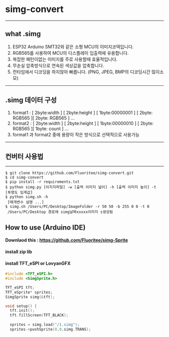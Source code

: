 # simg-convert
***
## what .simg
1. ESP32 Arduino SMT32와 같은 소형 MCU의 이미지코덱입니다. 
2. RGB565를 사용하여 MCU의 디스플레이 입출력에 유용합니다. 
3. 복잡한 패턴이없는 이미지를 주로 사용할때 효율적입니다.
5. 무손실 압축방식으로 연속된 색상값을 압축합니다.
6. 런타임에서 디코딩을 하지않아 빠릅니다. (PNG, JPEG, BMP의 디코딩시간 많이소모)
***
## .simg 데이터 구성
1. format1 : [ 2byte:width ] [ 2byte:height ] [ 1byte:00000001 ] [ 2byte: RGB565 ][ 2byte: RGB565 ]  ...
2. format2 : [ 2byte:width ] [ 2byte:height ] [ 1byte:00000010 ] [ 2byte: RGB565 ][ 1byte: count  ]  ...
3. format1 과 format2 중에 용량이 작은 방식으로 선택적으로 사용가능
***


## 컨버터 사용법
***


```shell
$ git clone https://github.com/Fluoritee/simg-convert.git
$ cd simg-convert
$ pip install -r requirements.txt
$ python simg.py [이지지파일] -w [출력 이미지 넓이] -h [출력 이미지 높이] -t [투명도 임계값]
$ python simg.sh -h 
 [매개변수 설명 ...]
$ simg.sh /Users/PC/Desktop/ImageFolder -r 50 50 -b 255 0 0 -t 0
 /Users/PC/Desktop 경로에 simg날짜xxxxx이미지 s생성됨
```

## How to use (Arduino IDE)
#### Downlaod this : https://github.com/Fluoritee/simg-Sprite
#### install zip lib
#### install TFT_eSPI or LovyanGFX
```c
#include <TFT_eSPI.h>
#include <SimgSprite.h>

TFT_eSPI tft;
TFT_eSprite* sprites;
SimgSprite simg(&tft);

void setup() {
  tft.init();
  tft.fillScreen(TFT_BLACK);
  
  sprites = simg.load("/1.simg");
  sprites->pushSprite(0,0,simg.TRANS);
```

